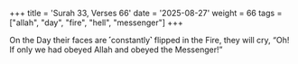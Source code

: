 +++
title = 'Surah 33, Verses 66'
date = '2025-08-27'
weight = 66
tags = ["allah", "day", "fire", "hell", "messenger"]
+++

On the Day their faces are ˹constantly˺ flipped in the Fire, they will cry, “Oh! If only we had obeyed Allah and obeyed the Messenger!”